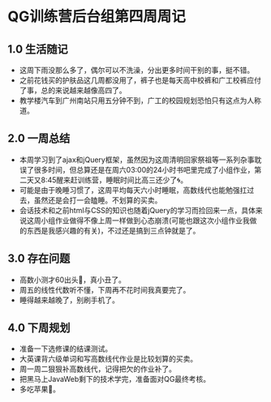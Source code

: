 # QG训练营后台组第四周周记

## 1.0	生活随记

 - 这周下雨没那么多了，偶尔可以不洗澡，分出更多时间干别的事，挺不错。
 - 之前花钱买的护肤品这几周都没用了，裤子也是每天高中校裤和广工校裤应付了事，总的来说越来越像高四了。
 - 教学楼汽车到广州南站只用五分钟不到，广工的校园规划恐怕只有这点为人称道。


## 2.0	一周总结

- 本周学习到了ajax和jQuery框架，虽然因为这周清明回家祭祖等一系列杂事耽误了很多时间，但总算还是在周六03:00的24小时书吧里完成了小组作业，第二天又8:45醒来赶训练营，睡眠时间比高三还少了:cyclone:。
- 可能是由于晚睡习惯了，这周平均每天六小时睡眠，高数线代也能勉强扛过去，虽然还是会打一会瞌睡。不划算的买卖。
- 会话技术和之前html与CSS的知识也随着jQuery的学习而捡回来一点，具体来说这周小组作业做得不像上周一样做到心态崩溃(可能也跟这次小组作业我做的东西是我感兴趣的有关)，不过还是搞到三点钟就是了。

## 3.0	存在问题

- 高数小测才60出头:clown_face:，真小丑了。
- 周五的线性代数听不懂，下周再不花时间我真要完了。
- 睡得越来越晚了，别刷手机了。

## 4.0	下周规划

- 准备一下选修课的结课测试。
- 大英课背六级单词和写高数线代作业是比较划算的买卖。
- 周一周二狠狠补高数线代，记得把欠的作业补了。
- 把黑马上JavaWeb剩下的技术学完，准备面对QG最终考核。
- 多吃苹果:apple:。